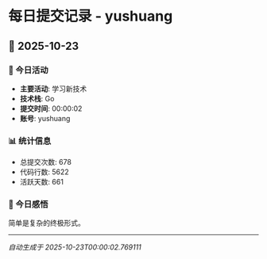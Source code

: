 # 每日提交记录 - yushuang

## 📅 2025-10-23

### 🎯 今日活动
- **主要活动**: 学习新技术
- **技术栈**: Go
- **提交时间**: 00:00:02
- **账号**: yushuang

### 📊 统计信息
- 总提交次数: 678
- 代码行数: 5622
- 活跃天数: 661

### 💭 今日感悟
简单是复杂的终极形式。

---
*自动生成于 2025-10-23T00:00:02.769111*
